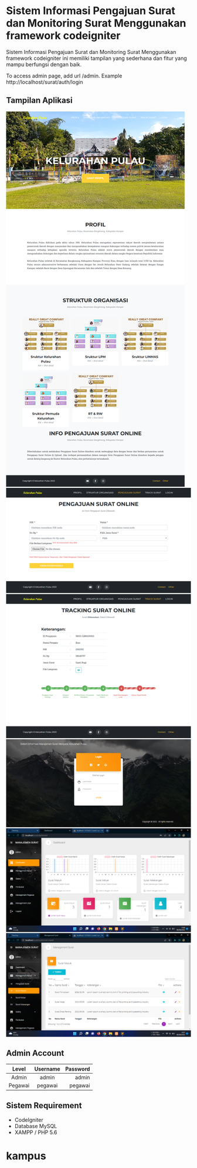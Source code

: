 # Sistem Informasi Pengajuan Surat dan Monitoring Surat Menggunakan framework codeigniter
 Sistem Informasi Pengajuan Surat dan Monitoring Surat Menggunakan framework codeigniter ini memiliki tampilan yang sederhana dan fitur yang mampu berfungsi dengan baik.

To access admin page, add url /admin. Example http://localhost/surat/auth/login

## Tampilan Aplikasi
![ss](assets/ss1.png)
![ss](assets/ss2.png)
![ss](assets/ss3.png)
![ss](assets/ss4.png)
![ss](assets/ss5.png)
![ss](assets/ss6.png)

## Admin Account
|   Level   | Username | Password |
|:---------:|:--------:|---------:|
| Admin     |  admin   | admin    |
| Pegawai   |  pegawai | pegawai  |

## Sistem Requirement
- CodeIgniter
- Database MySQL
- XAMPP / PHP 5.6

# kampus
